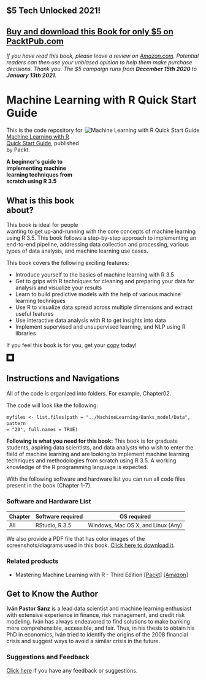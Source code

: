 ## $5 Tech Unlocked 2021!
[Buy and download this Book for only $5 on PacktPub.com](https://www.packtpub.com/product/machine-learning-with-r-quick-start-guide/9781838644338)
-----
*If you have read this book, please leave a review on [Amazon.com](https://www.amazon.com/gp/product/1838644334).     Potential readers can then use your unbiased opinion to help them make purchase decisions. Thank you. The $5 campaign         runs from __December 15th 2020__ to __January 13th 2021.__*

# Machine Learning with R Quick Start Guide

<a href="https://www.packtpub.com/big-data-and-business-intelligence/mastering-machine-learning-r-third-edition?utm_source=github&utm_medium=repository&utm_campaign=9781789618006"><img src="https://prod.packtpub.com/media/catalog/product/cache/a22c7d190d97ca25f5f1089471ab8502/b/1/b13931_cover.png" alt="Machine Learning with R Quick Start Guide" height="256px" align="right"></a>

This is the code repository for [Machine Learning with R Quick Start Guide](https://www.packtpub.com/big-data-and-business-intelligence/mastering-machine-learning-r-third-edition?utm_source=github&utm_medium=repository&utm_campaign=9781789618006), published by Packt.

**A beginner's guide to implementing machine learning techniques from scratch using R 3.5**

## What is this book about?
This book is ideal for people wanting to get up-and-running with the core concepts of machine learning using R 3.5. This book follows a step-by-step approach to implementing an end-to-end pipeline, addressing data collection and processing, various types of data analysis, and machine learning use cases.	

This book covers the following exciting features:
* Introduce yourself to the basics of machine learning with R 3.5
* Get to grips with R techniques for cleaning and preparing your data for analysis and visualize your results
* Learn to build predictive models with the help of various machine learning techniques
* Use R to visualize data spread across multiple dimensions and extract useful features
* Use interactive data analysis with R to get insights into data
* Implement supervised and unsupervised learning, and NLP using R libraries


If you feel this book is for you, get your [copy](https://www.amazon.com/dp/1838644334) today!

<a href="https://www.packtpub.com/?utm_source=github&utm_medium=banner&utm_campaign=GitHubBanner"><img src="https://raw.githubusercontent.com/PacktPublishing/GitHub/master/GitHub.png" 
alt="https://www.packtpub.com/" border="5" /></a>

## Instructions and Navigations
All of the code is organized into folders. For example, Chapter02.

The code will look like the following:
```
myfiles <- list.files(path = "../MachineLearning/Banks_model/Data", pattern
= "20", full.names = TRUE)
```

**Following is what you need for this book:**
This book is for graduate students, aspiring data scientists, and data analysts who wish to enter the field of machine learning and are looking to implement machine learning techniques and methodologies from scratch using R 3.5. A working knowledge of the R programming language is expected.

With the following software and hardware list you can run all code files present in the book (Chapter 1-7).
### Software and Hardware List
| Chapter | Software required | OS required |
| -------- | ------------------------------------ | ----------------------------------- |
| All | RStudio, R 3.5 | Windows, Mac OS X, and Linux (Any) |

We also provide a PDF file that has color images of the screenshots/diagrams used in this book. [Click here to download it](https://www.packtpub.com/sites/default/files/downloads/9781838644338_ColorImages.pdf).

### Related products
* Mastering Machine Learning with R - Third Edition [[Packt]](https://www.packtpub.com/big-data-and-business-intelligence/mastering-machine-learning-r-third-edition?utm_source=github&utm_medium=repository&utm_campaign=9781789618006 ) [[Amazon]](https://www.amazon.com/dp/1789618002)



## Get to Know the Author
**Iván Pastor Sanz** is a lead data scientist and machine learning enthusiast with extensive experience in finance, risk management, and credit risk modeling. Iván has always endeavored to find solutions to make banking more comprehensible, accessible, and fair. Thus, in his thesis to obtain his PhD in economics, Iván tried to identify the origins of the 2008 financial crisis and suggest ways to avoid a similar crisis in the future.



### Suggestions and Feedback
[Click here](https://docs.google.com/forms/d/e/1FAIpQLSdy7dATC6QmEL81FIUuymZ0Wy9vH1jHkvpY57OiMeKGqib_Ow/viewform) if you have any feedback or suggestions.


